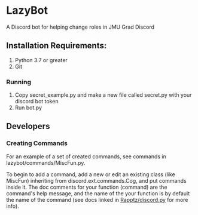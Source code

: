 # LazyBot
A Discord bot for helping change roles in JMU Grad Discord

## Installation Requirements:
1. Python 3.7 or greater
1. Git

### Running
1. Copy secret_example.py and make a new file called secret.py with your discord bot token
1. Run bot.py

## Developers
### Creating Commands
For an example of a set of created commands, see commands in lazybot/commands/MiscFun.py.

To begin to add a command, add a new or edit an existing class (like MiscFun) inheriting from discord.ext.commands.Cog, and put commands inside it. The doc comments for your function (command) are the command's help message, and the name of the your function is by default the name of the command (see docs linked in [Rapptz/discord.py](https://github.com/Rapptz/discord.py) for more info).
